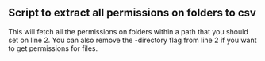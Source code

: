 ## Script to extract all permissions on folders to csv
This will fetch all the permissions on folders within a path that you should set on line 2.
You can also remove the -directory flag from line 2 if you want to get permissions for files.

